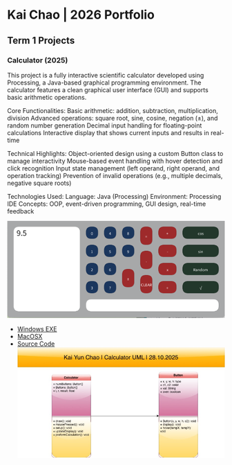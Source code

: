 # Kai Chao | 2026 Portfolio

## Term 1 Projects

### Calculator (2025)

This project is a fully interactive scientific calculator developed using Processing, a Java-based graphical programming environment. The calculator features a clean graphical user interface (GUI) and supports basic arithmetic operations. 

Core Functionalities:
Basic arithmetic: addition, subtraction, multiplication, division
Advanced operations: square root, sine, cosine, negation (±), and random number generation
Decimal input handling for floating-point calculations
Interactive display that shows current inputs and results in real-time

Technical Highlights:
Object-oriented design using a custom Button class to manage interactivity
Mouse-based event handling with hover detection and click recognition
Input state management (left operand, right operand, and operation tracking)
Prevention of invalid operations (e.g., multiple decimals, negative square roots)

Technologies Used:
Language: Java (Processing)
Environment: Processing IDE
Concepts: OOP, event-driven programming, GUI design, real-time feedback

![Running Calculator](https://github.com/Kai535813/portfolio/blob/main/images/Calc%20Ex.png?raw=true)

* [Windows EXE](https://github.com/Kai535813/portfolio/blob/main/src/windows-amd64.zip)
* [MacOSX](https://github.com/Kai535813/portfolio/blob/main/src/macos-aarch64.zip)
* [Source Code](https://github.com/Kai535813/portfolio/tree/main/src/CalculatorF)
![Calculator UML](https://github.com/Kai535813/portfolio/blob/main/images/Calculator%20UML.jpg?raw=true)
